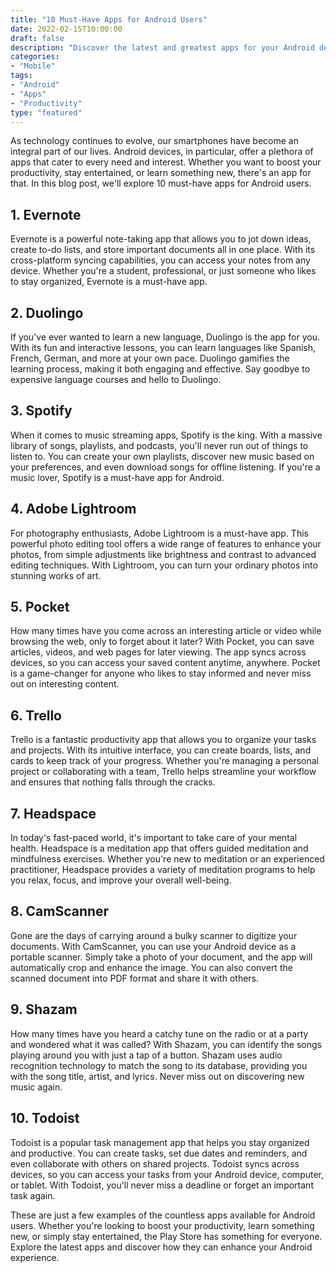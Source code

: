 ```yaml
--- 
title: "10 Must-Have Apps for Android Users"
date: 2022-02-15T10:00:00
draft: false
description: "Discover the latest and greatest apps for your Android device! From productivity tools to entertainment apps, we've got you covered."
categories:
- "Mobile"
tags:
- "Android"
- "Apps"
- "Productivity"
type: "featured"
---
```


As technology continues to evolve, our smartphones have become an integral part of our lives. Android devices, in particular, offer a plethora of apps that cater to every need and interest. Whether you want to boost your productivity, stay entertained, or learn something new, there's an app for that. In this blog post, we'll explore 10 must-have apps for Android users.

## 1. Evernote

Evernote is a powerful note-taking app that allows you to jot down ideas, create to-do lists, and store important documents all in one place. With its cross-platform syncing capabilities, you can access your notes from any device. Whether you're a student, professional, or just someone who likes to stay organized, Evernote is a must-have app.

## 2. Duolingo

If you've ever wanted to learn a new language, Duolingo is the app for you. With its fun and interactive lessons, you can learn languages like Spanish, French, German, and more at your own pace. Duolingo gamifies the learning process, making it both engaging and effective. Say goodbye to expensive language courses and hello to Duolingo.

## 3. Spotify

When it comes to music streaming apps, Spotify is the king. With a massive library of songs, playlists, and podcasts, you'll never run out of things to listen to. You can create your own playlists, discover new music based on your preferences, and even download songs for offline listening. If you're a music lover, Spotify is a must-have app for Android.

## 4. Adobe Lightroom

For photography enthusiasts, Adobe Lightroom is a must-have app. This powerful photo editing tool offers a wide range of features to enhance your photos, from simple adjustments like brightness and contrast to advanced editing techniques. With Lightroom, you can turn your ordinary photos into stunning works of art.

## 5. Pocket

How many times have you come across an interesting article or video while browsing the web, only to forget about it later? With Pocket, you can save articles, videos, and web pages for later viewing. The app syncs across devices, so you can access your saved content anytime, anywhere. Pocket is a game-changer for anyone who likes to stay informed and never miss out on interesting content.

## 6. Trello

Trello is a fantastic productivity app that allows you to organize your tasks and projects. With its intuitive interface, you can create boards, lists, and cards to keep track of your progress. Whether you're managing a personal project or collaborating with a team, Trello helps streamline your workflow and ensures that nothing falls through the cracks.

## 7. Headspace

In today's fast-paced world, it's important to take care of your mental health. Headspace is a meditation app that offers guided meditation and mindfulness exercises. Whether you're new to meditation or an experienced practitioner, Headspace provides a variety of meditation programs to help you relax, focus, and improve your overall well-being.

## 8. CamScanner

Gone are the days of carrying around a bulky scanner to digitize your documents. With CamScanner, you can use your Android device as a portable scanner. Simply take a photo of your document, and the app will automatically crop and enhance the image. You can also convert the scanned document into PDF format and share it with others.

## 9. Shazam

How many times have you heard a catchy tune on the radio or at a party and wondered what it was called? With Shazam, you can identify the songs playing around you with just a tap of a button. Shazam uses audio recognition technology to match the song to its database, providing you with the song title, artist, and lyrics. Never miss out on discovering new music again.

## 10. Todoist

Todoist is a popular task management app that helps you stay organized and productive. You can create tasks, set due dates and reminders, and even collaborate with others on shared projects. Todoist syncs across devices, so you can access your tasks from your Android device, computer, or tablet. With Todoist, you'll never miss a deadline or forget an important task again.

These are just a few examples of the countless apps available for Android users. Whether you're looking to boost your productivity, learn something new, or simply stay entertained, the Play Store has something for everyone. Explore the latest apps and discover how they can enhance your Android experience.
